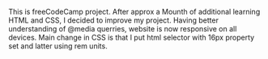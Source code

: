 This is freeCodeCamp project.
After approx a Mounth of additional learning HTML and CSS, I decided to improve my project.
Having better understanding of @media querries, website is now responsive on all devices.
Main change in CSS is that I put html selector with 16px property set and latter using rem units.



